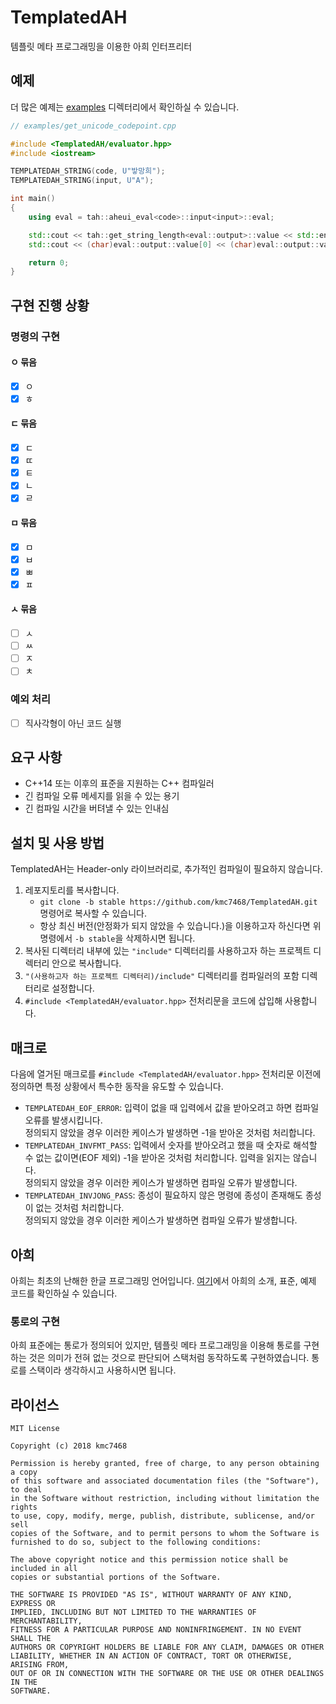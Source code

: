 # TemplatedAH
템플릿 메타 프로그래밍을 이용한 아희 인터프리터
## 예제
더 많은 예제는 [examples](https://github.com/kmc7468/TemplatedAH/tree/master/examples) 디렉터리에서 확인하실 수 있습니다.
```cpp
// examples/get_unicode_codepoint.cpp

#include <TemplatedAH/evaluator.hpp>
#include <iostream>

TEMPLATEDAH_STRING(code, U"밯망희");
TEMPLATEDAH_STRING(input, U"A");

int main()
{
	using eval = tah::aheui_eval<code>::input<input>::eval;

	std::cout << tah::get_string_length<eval::output>::value << std::endl;
	std::cout << (char)eval::output::value[0] << (char)eval::output::value[1] << std::endl;

	return 0;
}
```
## 구현 진행 상황
### 명령의 구현
#### ㅇ 묶음
- [x] ㅇ
- [x] ㅎ
#### ㄷ 묶음
- [x] ㄷ
- [x] ㄸ
- [x] ㅌ
- [x] ㄴ
- [x] ㄹ
#### ㅁ 묶음
- [x] ㅁ
- [x] ㅂ
- [x] ㅃ
- [x] ㅍ
#### ㅅ 묶음
- [ ] ㅅ
- [ ] ㅆ
- [ ] ㅈ
- [ ] ㅊ
### 예외 처리
- [ ] 직사각형이 아닌 코드 실행
## 요구 사항
- C++14 또는 이후의 표준을 지원하는 C++ 컴파일러
- 긴 컴파일 오류 메세지를 읽을 수 있는 용기
- 긴 컴파일 시간을 버텨낼 수 있는 인내심
## 설치 및 사용 방법
TemplatedAH는 Header-only 라이브러리로, 추가적인 컴파일이 필요하지 않습니다.
1. 레포지토리를 복사합니다.
	- `git clone -b stable https://github.com/kmc7468/TemplatedAH.git` 명령어로 복사할 수 있습니다.
	- 항상 최신 버전(안정화가 되지 않았을 수 있습니다.)을 이용하고자 하신다면 위 명령에서 `-b stable`을 삭제하시면 됩니다.
2. 복사된 디렉터리 내부에 있는 `"include"` 디렉터리를 사용하고자 하는 프로젝트 디렉터리 안으로 복사합니다.
3. `"(사용하고자 하는 프로젝트 디렉터리)/include"` 디렉터리를 컴파일러의 포함 디렉터리로 설정합니다.
4. `#include <TemplatedAH/evaluator.hpp>` 전처리문을 코드에 삽입해 사용합니다.
## 매크로
다음에 열거된 매크로를 `#include <TemplatedAH/evaluator.hpp>` 전처리문 이전에 정의하면 특정 상황에서 특수한 동작을 유도할 수 있습니다.
- `TEMPLATEDAH_EOF_ERROR`: 입력이 없을 때 입력에서 값을 받아오려고 하면 컴파일 오류를 발생시킵니다.<br>
정의되지 않았을 경우 이러한 케이스가 발생하면 -1을 받아온 것처럼 처리합니다.
- `TEMPLATEDAH_INVFMT_PASS`: 입력에서 숫자를 받아오려고 했을 때 숫자로 해석할 수 없는 값이면(EOF 제외) -1을 받아온 것처럼 처리합니다. 입력을 읽지는 않습니다.<br>
정의되지 않았을 경우 이러한 케이스가 발생하면 컴파일 오류가 발생합니다.
- `TEMPLATEDAH_INVJONG_PASS`: 종성이 필요하지 않은 명령에 종성이 존재해도 종성이 없는 것처럼 처리합니다.<br>
정의되지 않았을 경우 이러한 케이스가 발생하면 컴파일 오류가 발생합니다.
## 아희
아희는 최초의 난해한 한글 프로그래밍 언어입니다. [여기](http://aheui.github.io/introduction.ko)에서 아희의 소개, 표준, 예제 코드를 확인하실 수 있습니다.
### 통로의 구현
아희 표준에는 통로가 정의되어 있지만, 템플릿 메타 프로그래밍을 이용해 통로를 구현하는 것은 의미가 전혀 없는 것으로 판단되어 스택처럼 동작하도록 구현하였습니다. 통로를 스택이라 생각하시고 사용하시면 됩니다.
## 라이선스
```
MIT License

Copyright (c) 2018 kmc7468

Permission is hereby granted, free of charge, to any person obtaining a copy
of this software and associated documentation files (the "Software"), to deal
in the Software without restriction, including without limitation the rights
to use, copy, modify, merge, publish, distribute, sublicense, and/or sell
copies of the Software, and to permit persons to whom the Software is
furnished to do so, subject to the following conditions:

The above copyright notice and this permission notice shall be included in all
copies or substantial portions of the Software.

THE SOFTWARE IS PROVIDED "AS IS", WITHOUT WARRANTY OF ANY KIND, EXPRESS OR
IMPLIED, INCLUDING BUT NOT LIMITED TO THE WARRANTIES OF MERCHANTABILITY,
FITNESS FOR A PARTICULAR PURPOSE AND NONINFRINGEMENT. IN NO EVENT SHALL THE
AUTHORS OR COPYRIGHT HOLDERS BE LIABLE FOR ANY CLAIM, DAMAGES OR OTHER
LIABILITY, WHETHER IN AN ACTION OF CONTRACT, TORT OR OTHERWISE, ARISING FROM,
OUT OF OR IN CONNECTION WITH THE SOFTWARE OR THE USE OR OTHER DEALINGS IN THE
SOFTWARE.
```